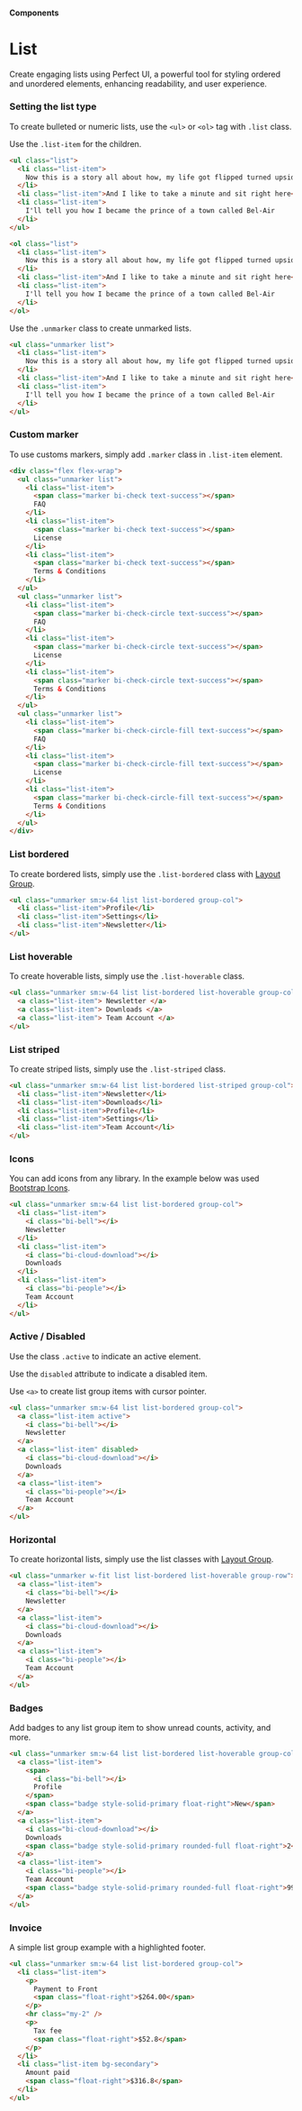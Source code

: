 #### Components

# List

Create engaging lists using Perfect UI, a powerful tool for styling ordered and unordered elements, enhancing readability, and user experience.

### Setting the list type

To create bulleted or numeric lists, use the `<ul>` or `<ol>` tag with `.list` class.

Use the `.list-item` for the children.

```html
<ul class="list">
  <li class="list-item">
    Now this is a story all about how, my life got flipped turned upside down
  </li>
  <li class="list-item">And I like to take a minute and sit right here</li>
  <li class="list-item">
    I'll tell you how I became the prince of a town called Bel-Air
  </li>
</ul>
```

```html
<ol class="list">
  <li class="list-item">
    Now this is a story all about how, my life got flipped turned upside down
  </li>
  <li class="list-item">And I like to take a minute and sit right here</li>
  <li class="list-item">
    I'll tell you how I became the prince of a town called Bel-Air
  </li>
</ol>
```

Use the `.unmarker` class to create unmarked lists.

```html
<ul class="unmarker list">
  <li class="list-item">
    Now this is a story all about how, my life got flipped turned upside down
  </li>
  <li class="list-item">And I like to take a minute and sit right here</li>
  <li class="list-item">
    I'll tell you how I became the prince of a town called Bel-Air
  </li>
</ul>
```

### Custom marker

To use customs markers, simply add `.marker` class in `.list-item` element.

```html
<div class="flex flex-wrap">
  <ul class="unmarker list">
    <li class="list-item">
      <span class="marker bi-check text-success"></span>
      FAQ
    </li>
    <li class="list-item">
      <span class="marker bi-check text-success"></span>
      License
    </li>
    <li class="list-item">
      <span class="marker bi-check text-success"></span>
      Terms & Conditions
    </li>
  </ul>
  <ul class="unmarker list">
    <li class="list-item">
      <span class="marker bi-check-circle text-success"></span>
      FAQ
    </li>
    <li class="list-item">
      <span class="marker bi-check-circle text-success"></span>
      License
    </li>
    <li class="list-item">
      <span class="marker bi-check-circle text-success"></span>
      Terms & Conditions
    </li>
  </ul>
  <ul class="unmarker list">
    <li class="list-item">
      <span class="marker bi-check-circle-fill text-success"></span>
      FAQ
    </li>
    <li class="list-item">
      <span class="marker bi-check-circle-fill text-success"></span>
      License
    </li>
    <li class="list-item">
      <span class="marker bi-check-circle-fill text-success"></span>
      Terms & Conditions
    </li>
  </ul>
</div>
```

### List bordered

To create bordered lists, simply use the `.list-bordered` class with [Layout Group](https://github.com/chrissgon/perfectui/blob/main/docs/layout-group.md).

```html
<ul class="unmarker sm:w-64 list list-bordered group-col">
  <li class="list-item">Profile</li>
  <li class="list-item">Settings</li>
  <li class="list-item">Newsletter</li>
</ul>
```

### List hoverable

To create hoverable lists, simply use the `.list-hoverable` class.

```html
<ul class="unmarker sm:w-64 list list-bordered list-hoverable group-col">
  <a class="list-item"> Newsletter </a>
  <a class="list-item"> Downloads </a>
  <a class="list-item"> Team Account </a>
</ul>
```

### List striped

To create striped lists, simply use the `.list-striped` class.

```html
<ul class="unmarker sm:w-64 list list-bordered list-striped group-col">
  <li class="list-item">Newsletter</li>
  <li class="list-item">Downloads</li>
  <li class="list-item">Profile</li>
  <li class="list-item">Settings</li>
  <li class="list-item">Team Account</li>
</ul>
```

### Icons

You can add icons from any library. In the example below was used [Bootstrap Icons](https://icons.getbootstrap.com/).

```html
<ul class="unmarker sm:w-64 list list-bordered group-col">
  <li class="list-item">
    <i class="bi-bell"></i>
    Newsletter
  </li>
  <li class="list-item">
    <i class="bi-cloud-download"></i>
    Downloads
  </li>
  <li class="list-item">
    <i class="bi-people"></i>
    Team Account
  </li>
</ul>
```

### Active / Disabled

Use the class `.active` to indicate an active element.

Use the `disabled` attribute to indicate a disabled item.

Use `<a>` to create list group items with cursor pointer.

```html
<ul class="unmarker sm:w-64 list list-bordered group-col">
  <a class="list-item active">
    <i class="bi-bell"></i>
    Newsletter
  </a>
  <a class="list-item" disabled>
    <i class="bi-cloud-download"></i>
    Downloads
  </a>
  <a class="list-item">
    <i class="bi-people"></i>
    Team Account
  </a>
</ul>
```

### Horizontal

To create horizontal lists, simply use the list classes with [Layout Group](https://github.com/chrissgon/perfectui/blob/main/docs/layout-group.md).

```html
<ul class="unmarker w-fit list list-bordered list-hoverable group-row">
  <a class="list-item">
    <i class="bi-bell"></i>
    Newsletter
  </a>
  <a class="list-item">
    <i class="bi-cloud-download"></i>
    Downloads
  </a>
  <a class="list-item">
    <i class="bi-people"></i>
    Team Account
  </a>
</ul>
```

### Badges

Add badges to any list group item to show unread counts, activity, and more.

```html
<ul class="unmarker sm:w-64 list list-bordered list-hoverable group-col">
  <a class="list-item">
    <span>
      <i class="bi-bell"></i>
      Profile
    </span>
    <span class="badge style-solid-primary float-right">New</span>
  </a>
  <a class="list-item">
    <i class="bi-cloud-download"></i>
    Downloads
    <span class="badge style-solid-primary rounded-full float-right">2</span>
  </a>
  <a class="list-item">
    <i class="bi-people"></i>
    Team Account
    <span class="badge style-solid-primary rounded-full float-right">99+</span>
  </a>
</ul>
```

### Invoice

A simple list group example with a highlighted footer.

```html
<ul class="unmarker sm:w-64 list list-bordered group-col">
  <li class="list-item">
    <p>
      Payment to Front
      <span class="float-right">$264.00</span>
    </p>
    <hr class="my-2" />
    <p>
      Tax fee
      <span class="float-right">$52.8</span>
    </p>
  </li>
  <li class="list-item bg-secondary">
    Amount paid
    <span class="float-right">$316.8</span>
  </li>
</ul>
```
